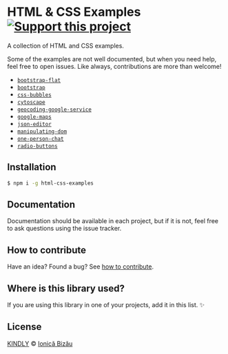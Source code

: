 # HTML & CSS Examples [![Support this project][donate-now]][paypal-donations]

A collection of HTML and CSS examples.

Some of the examples are not well documented, but when you need help, feel free to open issues.
Like always, contributions are more than welcome!
- [`bootstrap-flat`](/bootstrap-flat/)
 - [`bootstrap`](/bootstrap/)
 - [`css-bubbles`](/css-bubbles/)
- [`cytoscape`](/cytoscape)
 - [`geocoding-google-service`](/geocoding-google-service/)
 - [`google-maps`](/google-maps/)
 - [`json-editor`](/json-editor/)
 - [`manipulating-dom`](/manipulating-dom/)
 - [`one-person-chat`](/one-person-chat/)
 - [`radio-buttons`](/radio-buttons/)

## Installation

```sh
$ npm i -g html-css-examples
```

## Documentation

Documentation should be available in each project, but if it is not, feel free to ask questions using the issue tracker.

## How to contribute
Have an idea? Found a bug? See [how to contribute][contributing].

## Where is this library used?
If you are using this library in one of your projects, add it in this list. :sparkles:

## License

[KINDLY][license] © [Ionică Bizău][website]

[license]: http://ionicabizau.github.io/kindly-license/?author=Ionic%C4%83%20Biz%C4%83u%20%3Cbizauionica@gmail.com%3E&year=2013

[website]: http://ionicabizau.net
[paypal-donations]: https://www.paypal.com/cgi-bin/webscr?cmd=_s-xclick&hosted_button_id=RVXDDLKKLQRJW
[donate-now]: http://i.imgur.com/6cMbHOC.png

[contributing]: /CONTRIBUTING.md
[docs]: /DOCUMENTATION.md